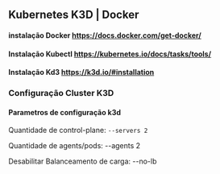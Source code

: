 ## Kubernetes K3D | Docker

#### instalação Docker https://docs.docker.com/get-docker/

#### Instalação Kubectl https://kubernetes.io/docs/tasks/tools/

#### Instalação Kd3 https://k3d.io/#installation

### Configuração Cluster K3D

#### Parametros de configuração k3d

Quantidade de control-plane: `--servers 2`

Quantidade de agents/pods: --agents 2

Desabilitar Balanceamento de carga: --no-lb
